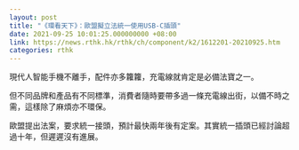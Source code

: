 ```yaml
---
layout: post
title: "《環看天下》：歐盟擬立法統一使用USB-C插頭"
date: 2021-09-25 10:01:25.000000000 +08:00
link: https://news.rthk.hk/rthk/ch/component/k2/1612201-20210925.htm
categories: rthk
---
```


現代人智能手機不離手，配件亦多籮籮，充電線就肯定是必備法寶之一。

但不同品牌和產品有不同標準，消費者隨時要帶多過一條充電線出街，以備不時之需，這樣除了麻煩亦不環保。

歐盟提出法案，要求統一接頭，預計最快兩年後有定案。其實統一插頭已經討論超過十年，但遲遲沒有進展。
